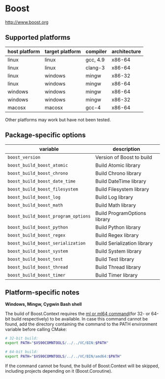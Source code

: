 Boost
=====
http://www.boost.org


Supported platforms
-------------------

| host platform | target platform | compiler | architecture |
| ------------- | --------------- | -------- | ------------ |
| linux         | linux           | gcc, 4.9 | x86-64       |
| linux         | linux           | clang-3  | x86-64       |
| linux         | windows         | mingw    | x86-32       |
| linux         | windows         | mingw    | x86-64       |
| windows       | windows         | mingw    | x86-64       |
| windows       | windows         | mingw    | x86-32       |
| macosx        | macosx          | gcc-4    | x86-64       |

Other platforms may work but have not been tested.


Package-specific options
------------------------

| variable                            | description                            |
| ----------------------------------- | -------------------------------------- |
| `boost_version`                     | Version of Boost to build              |
| `boost_build_boost_atomic`          | Build Atomic library                   |
| `boost_build_boost_chrono`          | Build Chrono library                   |
| `boost_build_boost_date_time`       | Build DateTime library                 |
| `boost_build_boost_filesystem`      | Build Filesystem library               |
| `boost_build_boost_log`             | Build Log library                      |
| `boost_build_boost_math`            | Build Math library                     |
| `boost_build_boost_program_options` | Build ProgramOptions library           |
| `boost_build_boost_python`          | Build Python library                   |
| `boost_build_boost_regex`           | Build Regex library                    |
| `boost_build_boost_serialization`   | Build Serialization library            |
| `boost_build_boost_system`          | Build System library                   |
| `boost_build_boost_test`            | Build Test library                     |
| `boost_build_boost_thread`          | Build Thread library                   |
| `boost_build_boost_timer`           | Build Timer library                    |


Platform-specific notes
-----------------------
**Windows, Mingw, Cygwin Bash shell**

The build of Boost.Context requires the [ml or ml64 command](http://msdn.microsoft.com/en-us/library/s0ksfwcf.aspx)(for 32- or 64-bit build respectively) to be available. In case this command cannot be found, add the directory containing the command to the PATH environment variable before calling CMake:

```bash
# 32-bit build:
export PATH="$VS90COMNTOOLS/../../VC/BIN:$PATH"

# 64-bit build:
export PATH="$VS90COMNTOOLS/../../VC/BIN/amd64:$PATH"
```

If the command cannot be found, the build of Boost.Context will be skipped, including projects depending on it (Boost.Coroutine).
